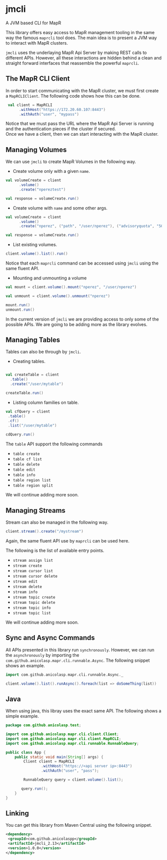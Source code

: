 # jmcli

A JVM based CLI for MapR

This library offers easy access to MapR management tooling in the same way the famous `maprcli` tool does. The main idea is to present a JVM way to interact with MapR clusters. 

`jmcli` uses the underlaying MapR Api Server by making REST calls to different APIs. However, all these interactions are hidden behind a clean and straight forward interfaces that reassemble the powerful `maprcli`. 

## The MapR CLI Client

In order to start communicating with the MapR cluster, we must first create a `MapRCLIClient`. The following code shows how this can be done. 

```scala
 val client = MapRCLI
      .withHost("https://172.20.60.107:8443")
      .withAuth("user", "mypass")
```

Notice that we must pass the URL where the MapR Api Server is running and the authentication pieces if the cluster if secured.  
Once we have a client, then we can start interacting with the MapR cluster.

## Managing Volumes

We can use `jmcli` to create MapR Volumes in the following way. 

- Create volume only with a given `name`.

```scala      
val volumeCreate = client
      .volume()
      .create("npereztest")

val response = volumeCreate.run()      
```

- Create volume with `name` and some other args. 

```scala
val volumeCreate = client
      .volume()
      .create("nperez", ("path", "/user/nperez"), ("advisoryquota", "500G"), ("topology", "/data/ssd"))

val response = volumeCreate.run()   
```

- List existing volumes.

```scala
client.volume().list().run()
```

Notice that each `maprcli` command can be accessed using `jmcli` using the same fluent API. 

- Mounting and unmounting a volume

```scala
val mount = client.volume().mount("nperez", "/user/nperez")

val unmount = client.volume().unmount("nperez")

mount.run()
unmount.run()
```

In the current version of `jmcli` we are providing access to only some of the possible APIs. We are going to be adding more as the library evolves. 

## Managing Tables

Tables can also be through by `jmcli`.

- Creating tables.

```scala

val createTable = client
  .table()
  .create("/user/mytable")

createTable.run()
```

- Listing column families on table.

```scala
val cfQuery = client
 .table()
 .cf()
 .list("/user/mytable")
 
cdQuery.run()
```
The `table` API support the following commands

- `table create`
- `table cf list`
- `table delete`
- `table edit`
- `table info`
- `table region list`
- `table region split`

We will continue adding more soon. 

## Managing Streams

Stream can also be managed in the following way. 

```scala
client.stream().create("/mystream")
```
Again, the same fluent API use by `maprcli` can be used here. 

The following is the list of available entry points. 

- `stream assign list`
- `stream create`
- `stream cursor list`
- `stream cursor delete`
- `stream edit`
- `stream delete`
- `stream info`
- `stream topic create`
- `stream topic delete`
- `stream topic info`
- `stream topic list`

We will continue adding more soon. 

## Sync and Async Commands 

All APIs presented in this library run `synchronously`. However, we can run the `asynchronously` by importing the `com.github.anicolasp.mapr.cli.runnable.Async`. The following snippet shows an example. 

```scala
import com.github.anicolasp.mapr.cli.runnable.Async._

client.volume().list().runAsync().foreach(list => doSomeThing(list))
```

## Java 

When using java, this libray uses the exact same API. The following shows a simple example. 

```java 
package com.github.anicolasp.test;

import com.github.anicolasp.mapr.cli.client.Client;
import com.github.anicolasp.mapr.cli.client.MapRCLI;
import com.github.anicolasp.mapr.cli.runnable.RunnableQuery;

public class App {
    public static void main(String[] args) {
        Client client = MapRCLI
                .withHost("https://<api server ip>:8443")
                .withAuth("user", "pass");

        RunnableQuery query = client.volume().list();

       query.run();
    }
}
```

## Linking

You can get this library from Maven Central using the following snippet.

```xml
<dependency>
 <groupId>com.github.anicolaspp</groupId>
 <artifactId>jmcli_2.13</artifactId>
 <version>1.0.0</version>
</dependency>
```
